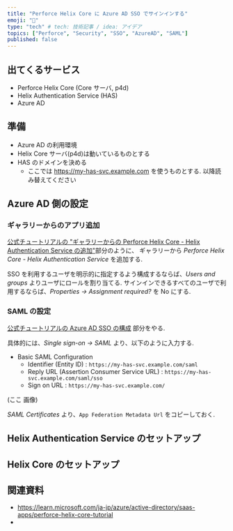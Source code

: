 ```yaml
---
title: "Perforce Helix Core に Azure AD SSO でサインインする"
emoji: "📘"
type: "tech" # tech: 技術記事 / idea: アイデア
topics: ["Perforce", "Security", "SSO", "AzureAD", "SAML"]
published: false
---
```


## 出てくるサービス
- Perforce Helix Core (Core サーバ, p4d)
- Helix Authentication Service (HAS)
- Azure AD

## 準備
- Azure AD の利用環境
- Helix Core サーバ(p4d)は動いているものとする
- HAS のドメインを決める
  - ここでは https://my-has-svc.example.com を使うものとする. 以降読み替えてください

## Azure AD 側の設定
### ギャラリーからのアプリ追加
[公式チュートリアルの "ギャラリーからの Perforce Helix Core - Helix Authentication Service の追加"](https://learn.microsoft.com/ja-jp/azure/active-directory/saas-apps/perforce-helix-core-tutorial#add-perforce-helix-core---helix-authentication-service-from-the-gallery)部分のように、
ギャラリーから *Perforce Helix Core - Helix Authentication Service* を追加する.

SSO を利用するユーザを明示的に指定するよう構成するならば、*Users and groups* よりユーザにロールを割り当てる. サインインできるすべてのユーザで利用するならば、*Properties -> Assignment required?* を No にする. 

### SAML の設定
[公式チュートリアルの Azure AD SSO の構成](https://learn.microsoft.com/ja-jp/azure/active-directory/saas-apps/perforce-helix-core-tutorial#configure-azure-ad-sso) 部分をやる. 

具体的には、*Single sign-on -> SAML* より、以下のように入力する.

- Basic SAML Configuration
  - Identifier (Entity ID) : `https://my-has-svc.example.com/saml`
  - Reply URL (Assertion Consumer Service URL) : `https://my-has-svc.example.com/saml/sso`
  - Sign on URL : `https://my-has-svc.example.com/`

(ここ 画像)

*SAML Certificates* より、`App Federation Metadata Url` をコピーしておく.

## Helix Authentication Service のセットアップ

## Helix Core のセットアップ



## 関連資料
- https://learn.microsoft.com/ja-jp/azure/active-directory/saas-apps/perforce-helix-core-tutorial
- 